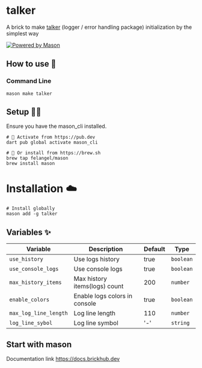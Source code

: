 # talker

A brick to make [talker](https://github.com/Frezyx/talker) (logger / error handling package) initialization by the simplest way

[![Powered by Mason](https://img.shields.io/endpoint?url=https%3A%2F%2Ftinyurl.com%2Fmason-badge)](https://github.com/felangel/mason)


## How to use 🚀

### Command Line

```
mason make talker
```

## Setup 🧑‍💻

Ensure you have the mason_cli installed.

```
# 🎯 Activate from https://pub.dev
dart pub global activate mason_cli
```

```
# 🍺 Or install from https://brew.sh
brew tap felangel/mason
brew install mason
```

# Installation ☁️
```
# Install globally
mason add -g talker
```


## Variables ✨

| Variable       | Description             | Default | Type     |
| -------------- | ----------------------- | ------- | -------- |
| `use_history` | Use logs history | true     | `boolean` |
| `use_console_logs` | Use console logs | true     | `boolean` |
| `max_history_items` | Max history items(logs) count | 200     | `number` |
| `enable_colors` | Enable logs colors in console | true     | `boolean` |
| `max_log_line_length` | Log line length | 110     | `number` |
| `log_line_sybol` | Log line symbol | '-'     | `string` |


## Start with mason

Documentation link https://docs.brickhub.dev
